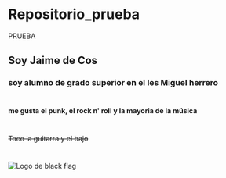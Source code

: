 # Repositorio_prueba
PRUEBA 
## Soy Jaime de Cos
### soy alumno de grado superior en el Ies Miguel herrero
#
__me gusta el punk, el rock n' roll y la mayoria de la música__
#
~~Toco la guitarra y el bajo~~
#
![Logo de black flag](https://www.hollywoodreporter.com/wp-content/uploads/2013/08/black_flag_logo_p.jpg)
